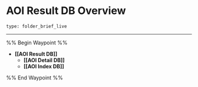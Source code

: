 # AOI Result DB Overview
 
```ccard
type: folder_brief_live
```
 
---
%% Begin Waypoint %%
- **[[AOI Result DB]]**
	- **[[AOI Detail DB]]**
	- **[[AOI Index DB]]**

%% End Waypoint %%

